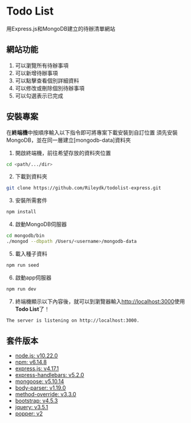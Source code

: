 # Todo List

用Express.js和MongoDB建立的待辦清單網站

## 網站功能

1. 可以瀏覽所有待辦事項
2. 可以新增待辦事項
3. 可以點擊查看個別詳細資料
4. 可以修改或刪除個別待辦事項
5. 可以勾選表示已完成

## 安裝專案

在**終端機**中按順序輸入以下指令即可將專案下載安裝到自訂位置
須先安裝MongoDB，並在同一層建立[mongodb-data]資料夾

1. 開啟終端機，前往希望存放的資料夾位置
  ```bash
  cd <path/.../dir>
  ```
2. 下載到資料夾
  ```bash
  git clone https://github.com/Rileydk/todolist-express.git
  ```
3. 安裝所需套件
  ```bash
  npm install
  ```
4. 啟動MongoDB伺服器
  ```bash
  cd mongodb/bin
  ./mongod --dbpath /Users/<username>/mongodb-data
  ```
5. 載入種子資料
  ```bash
  npm run seed
  ```
6. 啟動app伺服器
  ```bash
  npm run dev
  ```
7. 終端機顯示以下內容後，就可以到瀏覽器輸入[http://localhost:3000](http://localhost:3000)使用**Todo List**了！
  ```bash
  The server is listening on http://localhost:3000.
  ```

## 套件版本

- [node.js: v10.22.0](https://nodejs.org/en/)
- [npm: v6.14.8](https://www.npmjs.com/)
- [express.js: v4.17.1](https://www.npmjs.com/package/express)
- [express-handlebars: v5.2.0](https://www.npmjs.com/package/express-handlebars)
- [mongoose: v5.10.14](https://www.npmjs.com/package/mongoose)
- [body-parser: v1.19.0](https://www.npmjs.com/search?q=body-parser)
- [method-override: v3.3.0](https://www.npmjs.com/package/method-override)
- [bootstrap: v4.5.3](https://getbootstrap.com/)
- [jquery: v3.5.1](https://jquery.com/download/)
- [popper: v2](https://popper.js.org/)
